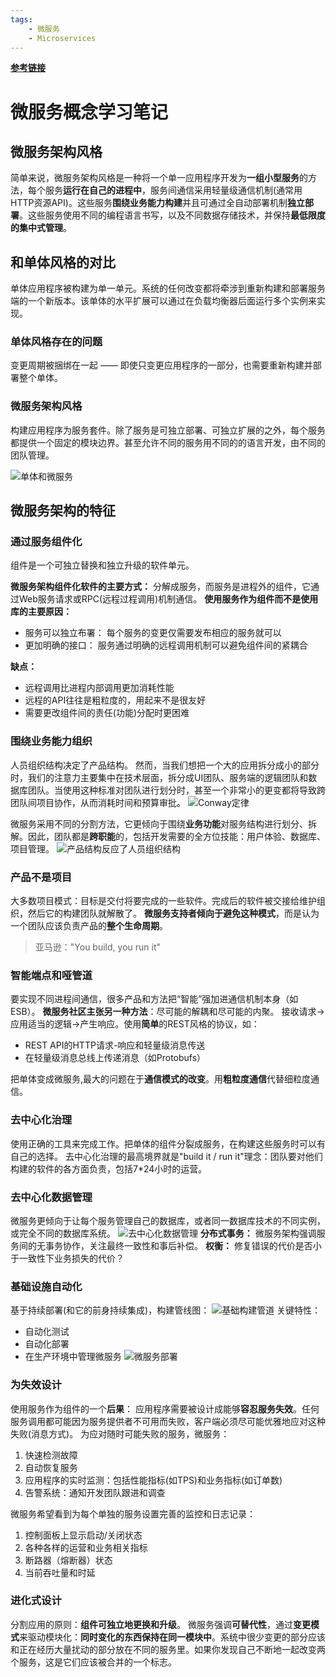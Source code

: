```yaml
---
tags:
    - 微服务
    - Microservices
---
```


**[参考链接](https://martinfowler.com/articles/microservices.html)**

# 微服务概念学习笔记

## 微服务架构风格

简单来说，微服务架构风格是一种将一个单一应用程序开发为**一组小型服务**的方法，每个服务**运行在自己的进程中**，服务间通信采用轻量级通信机制(通常用HTTP资源API)。这些服务**围绕业务能力构建**并且可通过全自动部署机制**独立部署**。这些服务使用不同的编程语言书写，以及不同数据存储技术，并保持**最低限度的集中式管理**。

## 和单体风格的对比

单体应用程序被构建为单一单元。系统的任何改变都将牵涉到重新构建和部署服务端的一个新版本。该单体的水平扩展可以通过在负载均衡器后面运行多个实例来实现。

### 单体风格存在的问题

变更周期被捆绑在一起 —— 即使只变更应用程序的一部分，也需要重新构建并部署整个单体。

### 微服务架构风格

构建应用程序为服务套件。除了服务是可独立部署、可独立扩展的之外，每个服务都提供一个固定的模块边界。甚至允许不同的服务用不同的的语言开发，由不同的团队管理。

![单体和微服务](/assets/posts/Monoliths%20and%20Microservices.png)

## 微服务架构的特征

### 通过服务组件化

组件是一个可独立替换和独立升级的软件单元。

**微服务架构组件化软件的主要方式：**
分解成服务，而服务是进程外的组件，它通过Web服务请求或RPC(远程过程调用)机制通信。
**使用服务作为组件而不是使用库的主要原因：**

- 服务可以独立布署：
每个服务的变更仅需要发布相应的服务就可以
- 更加明确的接口：
服务通过明确的远程调用机制可以避免组件间的紧耦合

**缺点：**

- 远程调用比进程内部调用更加消耗性能
- 远程的API往往是粗粒度的，用起来不是很友好
- 需要更改组件间的责任(功能)分配时更困难

### 围绕业务能力组织

人员组织结构决定了产品结构。
然而，当我们想把一个大的应用拆分成小的部分时，我们的注意力主要集中在技术层面，拆分成UI团队、服务端的逻辑团队和数据库团队。当使用这种标准对团队进行划分时，甚至一个非常小的更变都将导致跨团队间项目协作，从而消耗时间和预算审批。
![Conway定律](/assets/posts/Conway's%20Law%20in%20action.png)

微服务采用不同的分割方法，它更倾向于围绕**业务功能**对服务结构进行划分、拆解。因此，团队都是**跨职能**的，包括开发需要的全方位技能：用户体验、数据库、项目管理。
![产品结构反应了人员组织结构](/assets/posts/Service%20boundaries%20reinforced%20by%20team%20boundaries.png)

### 产品不是项目

大多数项目模式：目标是交付将要完成的一些软件。完成后的软件被交接给维护组织，然后它的构建团队就解散了。
**微服务支持者倾向于避免这种模式**，而是认为一个团队应该负责产品的**整个生命周期**。
> 亚马逊："You build, you run it"

### 智能端点和哑管道

要实现不同进程间通信，很多产品和方法把“智能”强加进通信机制本身（如ESB）。
**微服务社区主张另一种方法**：尽可能的解耦和尽可能的内聚。
接收请求->应用适当的逻辑->产生响应。使用**简单**的REST风格的协议，如：

- REST API的HTTP请求-响应和轻量级消息传送
- 在轻量级消息总线上传递消息（如Protobufs）

把单体变成微服务,最大的问题在于**通信模式的改变**。用**粗粒度通信**代替细粒度通信。

### 去中心化治理

使用正确的工具来完成工作。把单体的组件分裂成服务，在构建这些服务时可以有自己的选择。
去中心化治理的最高境界就是"build it / run it"理念：团队要对他们构建的软件的各方面负责，包括7*24小时的运营。

### 去中心化数据管理

微服务更倾向于让每个服务管理自己的数据库，或者同一数据库技术的不同实例，或完全不同的数据库系统。
![去中心化数据管理](/assets/posts/decentralised-data.png)
**分布式事务：**
微服务架构强调服务间的无事务协作，关注最终一致性和事后补偿。
**权衡：**
修复错误的代价是否小于一致性下业务损失的代价？

### 基础设施自动化

基于持续部署(和它的前身持续集成)，构建管线图：
![基础构建管道](/assets/posts/basic-pipeline.png)
关键特性：

- 自动化测试
- 自动化部署
- 在生产环境中管理微服务
![微服务部署](/assets/posts/micro-deployment.png)

### 为失效设计

使用服务作为组件的一个**后果**：
应用程序需要被设计成能够**容忍服务失效**。任何服务调用都可能因为服务提供者不可用而失败，客户端必须尽可能优雅地应对这种失败(消息方式)。
为应对随时可能失败的服务，微服务：

1. 快速检测故障
2. 自动恢复服务
3. 应用程序的实时监测：包括性能指标(如TPS)和业务指标(如订单数)
4. 告警系统：通知开发团队跟进和调查

微服务希望看到为每个单独的服务设置完善的监控和日志记录：

1. 控制面板上显示启动/关闭状态
2. 各种各样的运营和业务相关指标
3. 断路器（熔断器）状态
4. 当前吞吐量和时延

### 进化式设计

分割应用的原则：**组件可独立地更换和升级**。
微服务强调**可替代性**，通过**变更模式**来驱动模块化：**同时变化的东西保持在同一模块中**。系统中很少变更的部分应该和正在经历大量扰动的部分放在不同的服务里。如果你发现自己不断地一起改变两个服务，这是它们应该被合并的一个标志。
